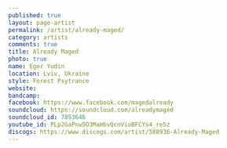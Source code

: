 ```yaml
---
published: true
layout: page-artist
permalink: /artist/already-maged/
category: artists
comments: true
title: Already Maged
photo: true
name: Egor Yudin
location: Lviv, Ukraine
style: Forest Psytrance
website: 
bandcamp: 
facebook: https://www.facebook.com/magedalready
soundcloud: https://soundcloud.com/alreadymaged
soundcloud_id: 7853646
youtube_id: PLp2GaPnw5O3MambvQcnVioBFCYs4_re5z
discogs: https://www.discogs.com/artist/588936-Already-Maged
---
```

